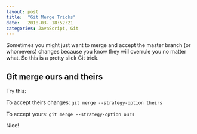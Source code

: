 ```yaml
---
layout: post
title:  "Git Merge Tricks"
date:   2018-03- 18:52:21
categories: JavaScript, Git
---
```

Sometimes you might just want to merge and accept the master branch (or whomevers) changes because you know they will overrule you no matter what. So this is a pretty slick Git trick. 


## Git merge ours and theirs

Try this:

To accept theirs changes: `git merge --strategy-option theirs`

To accept yours: `git merge --strategy-option ours`

Nice! 

## 
